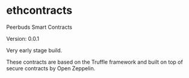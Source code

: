 # ethcontracts
Peerbuds Smart Contracts

Version: 0.0.1

Very early stage build.

These contracts are based on the Truffle framework and built on top of secure contracts by Open Zeppelin.

